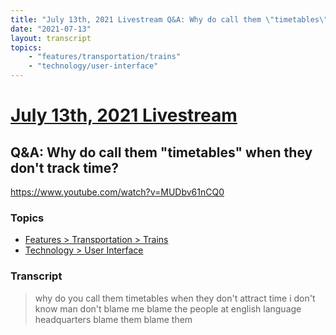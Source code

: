 ```yaml
---
title: "July 13th, 2021 Livestream Q&A: Why do call them \"timetables\" when they don't track time?"
date: "2021-07-13"
layout: transcript
topics:
    - "features/transportation/trains"
    - "technology/user-interface"
---
```

# [July 13th, 2021 Livestream](../2021-07-13.md)
## Q&A: Why do call them "timetables" when they don't track time?
https://www.youtube.com/watch?v=MUDbv61nCQ0

### Topics
* [Features > Transportation > Trains](../topics/features/transportation/trains.md)
* [Technology > User Interface](../topics/technology/user-interface.md)

### Transcript

> why do you call them timetables when they don't attract time i don't know man don't blame me blame the people at english language headquarters blame them blame them
